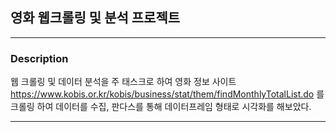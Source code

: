 ## 영화 웹크롤링 및 분석 프로젝트


---


### Description

웹 크롤링 및 데이터 분석을 주 태스크로 하여 영화 정보 사이트 https://www.kobis.or.kr/kobis/business/stat/them/findMonthlyTotalList.do 를 크롤링 하여 데이터를 수집, 판다스를 통해 데이터프레임 형태로 시각화를 해보았다.

---
